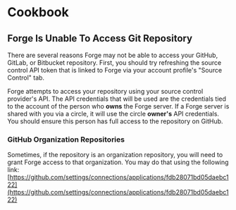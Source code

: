 # Cookbook

## Forge Is Unable To Access Git Repository

There are several reasons Forge may not be able to access your GitHub, GitLab, or Bitbucket repository. First, you should try refreshing the source control API token that is linked to Forge via your account profile's "Source Control" tab.

Forge attempts to access your repository using your source control provider's API. The API credentials that will be used are the credentials tied to the account of the person who **owns** the Forge server. If a Forge server is shared with you via a circle, it will use the circle **owner's** API credentials. You should ensure this person has full access to the repository on GitHub.

### GitHub Organization Repositories

Sometimes, if the repository is an organization repository, you will need to grant Forge access to that organization. You may do that using the following link: [https://github.com/settings/connections/applications/fdb28071bd05daebc122](https://github.com/settings/connections/applications/fdb28071bd05daebc122)
